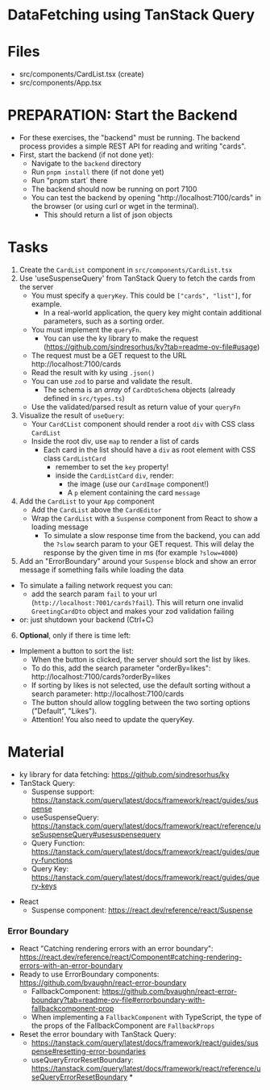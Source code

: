 # DataFetching using TanStack Query

# Files

- src/components/CardList.tsx (create)
- src/components/App.tsx

# PREPARATION: Start the Backend

- For these exercises, the "backend" must be running. The backend process provides a
  simple REST API for reading and writing "cards".
- First, start the backend (if not done yet):
  - Navigate to the `backend` directory
  - Run `pnpm install` there (if not done yet)
  - Run "pnpm start` there
  - The backend should now be running on port 7100
  - You can test the backend by opening "http://localhost:7100/cards" in the browser (or using curl or wget in the terminal).
      - This should return a list of json objects


# Tasks

1. Create the `CardList` component in `src/components/CardList.tsx`
2. Use 'useSuspenseQuery' from TanStack Query to fetch the cards from the server
   - You must specify a `queryKey`. This could be `["cards", "list"]`, for example.
     - In a real-world application, the query key might contain additional parameters, such as a sorting order.
   - You must implement the `queryFn`.
     - You can use the ky library to make the request (https://github.com/sindresorhus/ky?tab=readme-ov-file#usage)
   - The request must be a GET request to the URL http://localhost:7100/cards
   - Read the result with ky using `.json()`
   - You can use `zod` to parse and validate the result.
     - The schema is an _array_ of `CardDtoSchema` objects (already defined in `src/types.ts`)
   - Use the validated/parsed result as return value of your `queryFn`
3. Visualize the result of `useQuery`:
   - Your `CardCList` component should render a root `div` with CSS class `CardList`
   - Inside the root div, use `map` to render a list of cards
     - Each card in the list should have a `div` as root element with CSS class `CardListCard`
       - remember to set the `key` property!
       - inside the `CardListCard` `div`, render:
         - the image (use our `CardImage` component!)
         - A `p` element containing the card `message`
4. Add the `CardList` to your `App` component
   - Add the `CardList` above the `CardEditor`
   - Wrap the `CardList` with a `Suspense` component from React to show a loading message
     - To simulate a slow response time from the backend, you can add the `?slow` search param to your GET request. This will delay the response by the given time in ms (for example `?slow=4000`)
5. Add an "ErrorBoundary" around your `Suspense` block and show an error message if something fails while loading the data
  - To simulate a failing network request you can:
    - add the search param `fail` to your url (`http://localhost:7001/cards?fail`). This will return one invalid `GreetingCardDto` object and makes your zod validation failing
  - or: just shutdown your backend (Ctrl+C)
6. **Optional**, only if there is time left:
- Implement a button to sort the list:
  - When the button is clicked, the server should sort the list by likes.
  - To do this, add the search parameter "orderBy=likes": http://localhost:7100/cards?orderBy=likes
  - If sorting by likes is not selected, use the default sorting without a search parameter: http://localhost:7100/cards
  - The button should allow toggling between the two sorting options ("Default", "Likes").
  - Attention! You also need to update the queryKey.

# Material

- ky library for data fetching: https://github.com/sindresorhus/ky
- TanStack Query: 
  - Suspense support: https://tanstack.com/query/latest/docs/framework/react/guides/suspense
  - useSuspenseQuery: https://tanstack.com/query/latest/docs/framework/react/reference/useSuspenseQuery#usesuspensequery
  - Query Function: https://tanstack.com/query/latest/docs/framework/react/guides/query-functions
  - Query Key: https://tanstack.com/query/latest/docs/framework/react/guides/query-keys
* React
  * Suspense component: https://react.dev/reference/react/Suspense

### Error Boundary
* React "Catching rendering errors with an error boundary": https://react.dev/reference/react/Component#catching-rendering-errors-with-an-error-boundary
* Ready to use ErrorBoundary components: https://github.com/bvaughn/react-error-boundary
  * FallbackComponent: https://github.com/bvaughn/react-error-boundary?tab=readme-ov-file#errorboundary-with-fallbackcomponent-prop
  * When implementing a `FallbackComponent` with TypeScript, the type of the props of the FallbackComponent are `FallbackProps`
* Reset the error boundary with TanStack Query:
  * https://tanstack.com/query/latest/docs/framework/react/guides/suspense#resetting-error-boundaries
  * useQueryErrorResetBoundary: https://tanstack.com/query/latest/docs/framework/react/reference/useQueryErrorResetBoundary
    * 